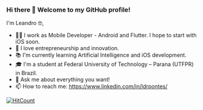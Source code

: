 ### Hi there 👋 Welcome to my GitHub profile!

I'm Leandro 🤓,

- 👨‍💻 I work as Mobile Developer - Android and Flutter. I hope to start with iOS soon. 
- 🙌 I love entrepreneurship and innovation.
- 📚 I'm currently learning Artificial Intelligence and iOS development.
- 🎓 I'm a student at Federal University of Technology – Parana (UTFPR) in Brazil.
- 💬 Ask me about everything you want!
- 📫 How to reach me: https://www.linkedin.com/in/ldrpontes/

[![HitCount](https://views.whatilearened.today/views/github/LdrPontes/LdrPontes.svg)](https://github.com/LdrPontes/LdrPontes)
